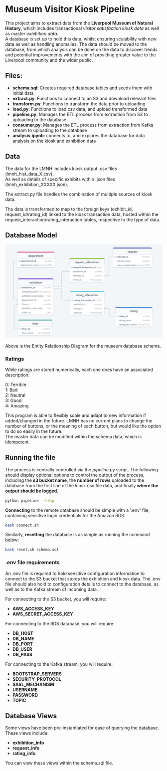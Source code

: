 # Museum Visitor Kiosk Pipeline

This project aims to extract data from the **Liverpool Museum of Natural History**, which includes transactional _visitor satisfaction kiosk data_ as well as master _exhibition data_.   
A database is set up to hold this data, whilst ensuring scalability with new data as well as handling anomalies. The data should be moved to the database, from which analysis can be done on the data to discover trends and potential improvements with the aim of providing greater value to the Liverpool community and the wider public. 

## Files:

* **schema.sql**: Creates required database tables and seeds them with initial data
* **extract.py**: Functions to connect to an S3 and download relevant files
* **transform.py**: Functions to transform the data prior to uploading
* **load.py**: Functions to load csv data, and upload transformed data
* **pipeline.py**: Manages the ETL process from extraction from S3 to uploading to the database
* **consumer.py**: Manages the ETL process from extraction from Kafka stream to uploading to the database
* **analysis.ipynb**: connects to, and explores the database for data analysis on the kiosk and exhibition data

## Data

The data for the LMNH includes kiosk output .csv files (lmnh_hist_data_X.csv),  
As well as details of specific exhibits within .json files (lmnh_exhibition_XXXXX.json).

The extract.py file handles the combination of multiple sources of kiosk data.

The data is transformed to map to the foreign keys (exhibit_id, request_id/rating_id) linked to the kiosk transaction data, hosted within the request_interaction/rating_interaction tables, respective to the type of data.

## Database Model

![Museum ERD](https://github.com/zander931/Liverpool-Museum-of-Natural-History/blob/main/museum_erd.png?raw=true)

Above is the Entity Relationship Diagram for the museum database schema.

### Ratings

While ratings are stored numerically, each one does have an associated description:

0: Terrible  
1: Bad  
2: Neutral  
3: Good  
4: Amazing  

This program is able to flexibly scale and adapt to new information if added/changed in the future.
LMNH has no current plans to change the number of buttons, or the meaning of each button, but would like the option to do so easily in the future.  
The master data can be modified within the schema data, which is idempotent.

## Running the file

The process is centrally controlled via the _pipeline.py_ script. The following should display optional options to control the output of the process, including the **s3 bucket name**, the **number of rows** uploaded to the database from the first line of the kiosk csv file data, and finally **where the output should be logged**. 

```bash
python pipeline --help
```

**Connecting** to the remote database should be simple with a '.env' file, containing sensitive login credentials for the Amazon RDS.  
```bash
bash connect.sh
```
Similarly, **resetting** the database is as simple as running the command below:
```bash
bash reset.sh schema.sql
```

### .env file requirements

An .env file is required to hold sensitive configuration information to connect to the S3 bucket that stores the exhibition and kiosk data. The .env file should also hold to configuration details to connect to the database, as well as to the Kafka stream of incoming data.

For connecting to the S3 bucket, you will require:
 - **AWS_ACCESS_KEY**
 - **AWS_SECRET_ACCESS_KEY**

For connecting to the RDS database, you will require:
 - **DB_HOST**
 - **DB_NAME**
 - **DB_PORT**
 - **DB_USER**
 - **DB_PASS**

For connecting to the Kafka stream, you will require:
 - **BOOTSTRAP_SERVERS**
 - **SECURITY_PROTOCOL**
 - **SASL_MECHANISM**
 - **USERNAME**
 - **PASSWORD**
 - **TOPIC**

## Database Views

Some views have been pre-instantiated for ease of querying the database. These views include:
 - **exhibition_info**  
 - **request_info**  
 - **rating_info**  

 You can view these views within the schema.sql file.